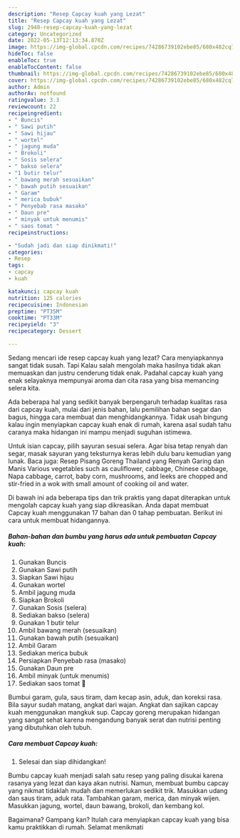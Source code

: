 ```yaml
---
description: "Resep Capcay kuah yang Lezat"
title: "Resep Capcay kuah yang Lezat"
slug: 2940-resep-capcay-kuah-yang-lezat
category: Uncategorized
date: 2022-05-13T12:13:34.870Z
image: https://img-global.cpcdn.com/recipes/74286739102ebe85/680x482cq70/capcay-kuah-foto-resep-utama.jpg
hideToc: false
enableToc: true
enableTocContent: false
thumbnail: https://img-global.cpcdn.com/recipes/74286739102ebe85/680x482cq70/capcay-kuah-foto-resep-utama.jpg
cover: https://img-global.cpcdn.com/recipes/74286739102ebe85/680x482cq70/capcay-kuah-foto-resep-utama.jpg
author: Admin
authorAv: notfound
ratingvalue: 3.3
reviewcount: 22
recipeingredient:
- " Buncis"
- " Sawi putih"
- " Sawi hijau"
- " wortel"
- " jagung muda"
- " Brokoli"
- " Sosis selera"
- " bakso selera"
- "1 butir telur"
- " bawang merah sesuaikan"
- " bawah putih sesuaikan"
- " Garam"
- " merica bubuk"
- " Penyebab rasa masako"
- " Daun pre"
- " minyak untuk menumis"
- " saos tomat "
recipeinstructions:

- "Sudah jadi dan siap dinikmati!"
categories:
- Resep
tags:
- capcay
- kuah

katakunci: capcay kuah 
nutrition: 125 calories
recipecuisine: Indonesian
preptime: "PT35M"
cooktime: "PT33M"
recipeyield: "3"
recipecategory: Dessert

---
```



Sedang mencari ide resep capcay kuah yang lezat? Cara menyiapkannya sangat tidak susah. Tapi Kalau salah mengolah maka hasilnya tidak akan memuaskan dan justru cenderung tidak enak. Padahal capcay kuah yang enak selayaknya mempunyai aroma dan cita rasa yang bisa memancing selera kita.


Ada beberapa hal yang sedikit banyak berpengaruh terhadap kualitas rasa dari capcay kuah, mulai dari jenis bahan, lalu pemilihan bahan segar dan bagus, hingga cara membuat dan menghidangkannya. Tidak usah bingung kalau ingin menyiapkan capcay kuah enak di rumah, karena asal sudah tahu caranya maka hidangan ini mampu menjadi suguhan istimewa.

Untuk isian capcay, pilih sayuran sesuai selera. Agar bisa tetap renyah dan segar, masak sayuran yang teksturnya keras lebih dulu baru kemudian yang lunak. Baca juga: Resep Pisang Goreng Thailand yang Renyah Garing dan Manis Various vegetables such as cauliflower, cabbage, Chinese cabbage, Napa cabbage, carrot, baby corn, mushrooms, and leeks are chopped and stir-fried in a wok with small amount of cooking oil and water.


Di bawah ini ada beberapa tips dan trik praktis yang dapat diterapkan untuk mengolah capcay kuah yang siap dikreasikan. Anda dapat membuat Capcay kuah menggunakan 17 bahan dan 0 tahap pembuatan. Berikut ini cara untuk membuat hidangannya.

<!--inarticleads1-->

##### Bahan-bahan dan bumbu yang harus ada untuk pembuatan Capcay kuah:

1. Gunakan  Buncis
1. Gunakan  Sawi putih
1. Siapkan  Sawi hijau
1. Gunakan  wortel
1. Ambil  jagung muda
1. Siapkan  Brokoli
1. Gunakan  Sosis (selera)
1. Sediakan  bakso (selera)
1. Gunakan 1 butir telur
1. Ambil  bawang merah (sesuaikan)
1. Gunakan  bawah putih (sesuaikan)
1. Ambil  Garam
1. Sediakan  merica bubuk
1. Persiapkan  Penyebab rasa (masako)
1. Gunakan  Daun pre
1. Ambil  minyak (untuk menumis)
1. Sediakan  saos tomat 🍅


Bumbui garam, gula, saus tiram, dam kecap asin, aduk, dan koreksi rasa. Bila sayur sudah matang, angkat dari wajan. Angkat dan sajikan capcay kuah menggunakan mangkuk sup. Capcay goreng merupakan hidangan yang sangat sehat karena mengandung banyak serat dan nutrisi penting yang dibutuhkan oleh tubuh. 

<!--inarticleads2-->

##### Cara membuat Capcay kuah:


1. Selesai dan siap dihidangkan!

Bumbu capcay kuah menjadi salah satu resep yang paling disukai karena rasanya yang lezat dan kaya akan nutrisi. Namun, membuat bumbu capcay yang nikmat tidaklah mudah dan memerlukan sedikit trik. Masukkan udang dan saus tiram, aduk rata. Tambahkan garam, merica, dan minyak wijen. Masukkan jagung, wortel, daun bawang, brokoli, dan kembang kol. 

Bagaimana? Gampang kan? Itulah cara menyiapkan capcay kuah yang bisa kamu praktikkan di rumah. Selamat menikmati

